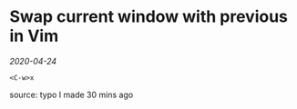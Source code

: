 # Swap current window with previous in Vim

_2020-04-24_

`<C-w>x`

source: typo I made 30 mins ago
